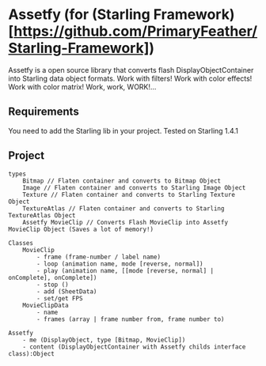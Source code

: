 # Assetfy (for (Starling Framework)[https://github.com/PrimaryFeather/Starling-Framework])
Assetfy is a open source library that converts flash DisplayObjectContainer into Starling data object formats.
Work with filters!
Work with color effects!
Work with color matrix!
Work, work, WORK!...

## Requirements
You need to add the Starling lib in your project.
Tested on Starling 1.4.1

## Project
    types
        Bitmap // Flaten container and converts to Bitmap Object
        Image // Flaten container and converts to Starling Image Object
        Texture // Flaten container and converts to Starling Texture Object
        TextureAtlas // Flaten container and converts to Starling TextureAtlas Object
        Assetfy MovieClip // Converts Flash MovieClip into Assetfy MovieClip Object (Saves a lot of memory!)

    Classes
        MovieClip
            - frame (frame-number / label name)
            - loop (animation name, mode [reverse, normal])
            - play (animation name, [[mode [reverse, normal] | onComplete], onComplete])
            - stop ()
            - add (SheetData)
            - set/get FPS
        MovieClipData
            - name
            - frames (array | frame number from, frame number to)

    Assetfy
        - me (DisplayObject, type [Bitmap, MovieClip])
        - content (DisplayObjectContainer with Assetfy childs interface class):Object
